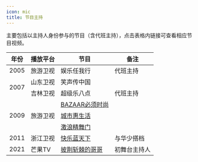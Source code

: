 ```yaml
---
icon: mic
title: 节目主持
---
```


主要包括以主持人身份参与的节目（含代班主持），点击表格内链接可查看相应节目视频。

<table>
<thead>
<tr>
    <th>年份</th>
    <th>播放平台</th>
    <th>节目</th>
    <th>备注</th>
</tr>
</thead>
<tbody>
<tr>
    <td>2005</td>
    <td>旅游卫视</td>
    <td>娱乐任我行</td>
    <td>代班主持</td>
</tr>
<tr>
    <td rowspan="2">2007</td>
    <td>山东卫视</td>
    <td>笑声传中国</td>
    <td></td>
</tr>
<tr>
    <td>吉林卫视</td>
    <td>超级乐八点</td>
    <td>代班主持</td>
</tr>
<tr>
    <td rowspan="3">2009</td>
    <td rowspan="3">旅游卫视</td>
    <td><a href="https://www.bilibili.com/video/BV1fK4y1J7UZ" target="_blank" rel="noopener">BAZAAR必须时尚</a></td>
    <td></td>
</tr>
<tr>
    <td><a href="https://www.bilibili.com/video/BV1UT4y1w7u4" target="_blank" rel="noopener">城市惠生活</a></td>
    <td></td>
</tr>
<tr>
    <td><a href="https://www.bilibili.com/video/BV13s411R7ZD" target="_blank" rel="noopener">激浪精舞门</a></td>
    <td></td>
</tr>
<tr>
    <td>2011</td>
    <td>浙江卫视</td>
    <td><a href="http://www.le.com/zongyi/52238.html" target="_blank" rel="noopener">快乐蓝天下</a></td>
    <td>与华少搭档</td>
</tr>
<tr>
    <td>2021</td>
    <td>芒果TV</td>
    <td><a href="https://www.mgtv.com/b/367750/13107580.html" target="_blank" rel="noopener">披荆斩棘的哥哥</a></td>
    <td>初舞台主持人</td>
</tr>
</tbody>
</table>